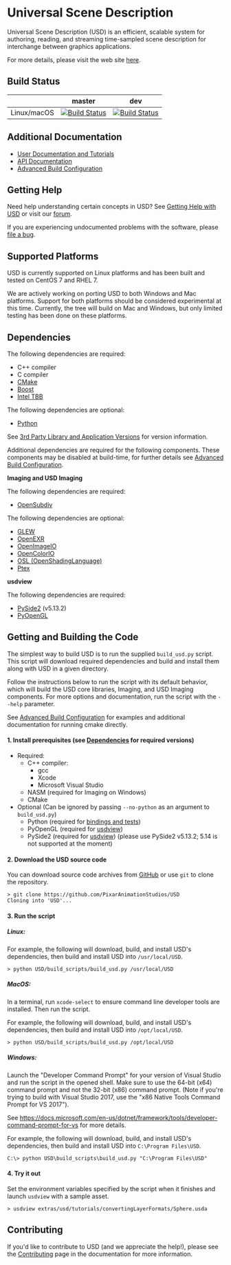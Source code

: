 Universal Scene Description
===========================

Universal Scene Description (USD) is an efficient, scalable system for
authoring, reading, and streaming time-sampled scene description for
interchange between graphics applications.

For more details, please visit the web site [here](http://openusd.org).

Build Status
------------

|       | master | dev |
| ----- | ------ | --- |
| Linux/macOS | [![Build Status](https://travis-ci.com/PixarAnimationStudios/USD.svg?branch=master)](https://travis-ci.com/PixarAnimationStudios/USD) | [![Build Status](https://travis-ci.com/PixarAnimationStudios/USD.svg?branch=dev)](https://travis-ci.com/PixarAnimationStudios/USD) |

Additional Documentation
------------------------

* [User Documentation and Tutorials](http://openusd.org/docs/index.html)
* [API Documentation](http://openusd.org/docs/api/index.html)
* [Advanced Build Configuration](BUILDING.md)

Getting Help
------------

Need help understanding certain concepts in USD? See
[Getting Help with USD](http://openusd.org/docs/Getting-Help-with-USD.html) or
visit our [forum](https://groups.google.com/forum/#!forum/usd-interest).

If you are experiencing undocumented problems with the software, please 
[file a bug](https://github.com/PixarAnimationStudios/USD/issues/new).

Supported Platforms
-------------------

USD is currently supported on Linux platforms and has been built and tested
on CentOS 7 and RHEL 7.

We are actively working on porting USD to both Windows and Mac platforms. 
Support for both platforms should be considered experimental at this time.
Currently, the tree will build on Mac and Windows, but only limited testing
has been done on these platforms.

Dependencies
------------

The following dependencies are required:
 - C++ compiler
 - C compiler
 - [CMake](https://cmake.org/documentation/)
 - [Boost](https://boost.org)
 - [Intel TBB](https://www.threadingbuildingblocks.org/)

The following dependencies are optional:
 - [Python](https://python.org)

See [3rd Party Library and Application Versions](VERSIONS.md) for version information.

Additional dependencies are required for the following components. These 
components may be disabled at build-time, for further details see
[Advanced Build Configuration](BUILDING.md).

**Imaging and USD Imaging**

The following dependencies are required:
 - [OpenSubdiv](https://github.com/PixarAnimationStudios/OpenSubdiv)

The following dependencies are optional:

 - [GLEW](http://glew.sourceforge.net/)
 - [OpenEXR](http://www.openexr.com)
 - [OpenImageIO](https://sites.google.com/site/openimageio/home)
 - [OpenColorIO](http://opencolorio.org/)
 - [OSL (OpenShadingLanguage)](https://github.com/imageworks/OpenShadingLanguage)
 - [Ptex](http://ptex.us/)                          

**usdview**

The following dependencies are required:

 - [PySide2](http://wiki.qt.io/PySide2) (v5.13.2)
 - [PyOpenGL](https://pypi.python.org/pypi/PyOpenGL/)

Getting and Building the Code
-----------------------------

The simplest way to build USD is to run the supplied ```build_usd.py``` 
script. This script will download required dependencies and build 
and install them along with USD in a given directory. 

Follow the instructions below to run the script with its default behavior, 
which will build the USD core libraries, Imaging, and USD Imaging components.
For more options and documentation, run the script with the ```--help```
parameter.

See [Advanced Build Configuration](BUILDING.md) for examples and
additional documentation for running cmake directly.

#### 1. Install prerequisites (see [Dependencies](#dependencies) for required versions)

- Required:
    - C++ compiler:
        - gcc
        - Xcode
        - Microsoft Visual Studio
    - NASM (required for Imaging on Windows)
    - CMake
- Optional (Can be ignored by passing `--no-python` as an argument to `build_usd.py`)
    - Python (required for [bindings and tests](BUILDING.md#python)) 
    - PyOpenGL (required for [usdview](BUILDING.md#usd-imaging))
    - PySide2  (required for [usdview](BUILDING.md#usd-imaging)) (please use PySide2 v5.13.2; 5.14 is not supported at the moment)

#### 2. Download the USD source code

You can download source code archives from [GitHub](https://www.github.com/PixarAnimationStudios/USD) or use ```git``` to clone the repository.

```
> git clone https://github.com/PixarAnimationStudios/USD
Cloning into 'USD'...
```

#### 3. Run the script

##### Linux:

For example, the following will download, build, and install USD's dependencies,
then build and install USD into ```/usr/local/USD```.

```
> python USD/build_scripts/build_usd.py /usr/local/USD
```

##### MacOS:

In a terminal, run ```xcode-select``` to ensure command line developer tools are 
installed. Then run the script.

For example, the following will download, build, and install USD's dependencies,
then build and install USD into ```/opt/local/USD```.

```
> python USD/build_scripts/build_usd.py /opt/local/USD
```

##### Windows:

Launch the "Developer Command Prompt" for your version of Visual Studio and 
run the script in the opened shell. Make sure to use the 64-bit (x64) command
prompt and not the 32-bit (x86) command prompt.  (Note if you're trying to
build with Visual Studio 2017, use the "x86 Native Tools Command Prompt for VS
2017").

See https://docs.microsoft.com/en-us/dotnet/framework/tools/developer-command-prompt-for-vs for more details.

For example, the following will download, build, and install USD's dependencies,
then build and install USD into ```C:\Program Files\USD```.

```
C:\> python USD\build_scripts\build_usd.py "C:\Program Files\USD"
```

#### 4. Try it out

Set the environment variables specified by the script when it finishes and 
launch ```usdview``` with a sample asset.

```
> usdview extras/usd/tutorials/convertingLayerFormats/Sphere.usda
```

Contributing
------------

If you'd like to contribute to USD (and we appreciate the help!), please see
the [Contributing](http://openusd.org/docs/Contributing-to-USD.html) page in the
documentation for more information.
